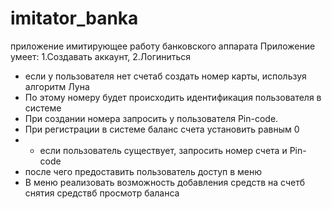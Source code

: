 # imitator_banka
приложение имитирующее работу банковского аппарата
Приложение умеет: 1.Создавать аккаунт, 2.Логиниться
- если у пользователя нет счетаб создать номер карты, используя алгоритм Луна
- По этому номеру будет происходить идентификация пользователя в системе
- При создании номера запросить у пользователя Pin-code. 
- При регистрации в системе баланс счета установить равным 0
- - если пользователь существует, запросить номер счета и Pin-code
- после чего предоставить пользователь доступ в меню
- В меню реализовать возможность добавления средств на счетб снятия средствб просмотр баланса

